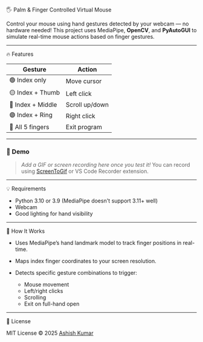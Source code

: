 
🖐️ Palm & Finger Controlled Virtual Mouse

Control your mouse using hand gestures detected by your webcam — no hardware needed!
This project uses MediaPipe, **OpenCV**, and **PyAutoGUI** to simulate real-time mouse actions based on finger gestures.

---

🔥 Features

| Gesture           | Action         |
| ----------------- | -------------- |
| 🟢 Index only     | Move cursor    |
| 🟡 Index + Thumb  | Left click     |
| 🔵 Index + Middle | Scroll up/down |
| 🟣 Index + Ring   | Right click    |
| 🔴 All 5 fingers  | Exit program   |

---

### 🎥 Demo

> *Add a GIF or screen recording here once you test it!*
> You can record using [ScreenToGif](https://www.screentogif.com/) or VS Code Recorder extension.

---
💡 Requirements

* Python 3.10 or 3.9 (MediaPipe doesn't support 3.11+ well)
* Webcam
* Good lighting for hand visibility

---

🧠 How It Works

* Uses MediaPipe’s hand landmark model to track finger positions in real-time.
* Maps index finger coordinates to your screen resolution.
* Detects specific gesture combinations to trigger:

  * Mouse movement
  * Left/right clicks
  * Scrolling
  * Exit on full-hand open

---


📄 License

MIT License © 2025 [Ashish Kumar](https://github.com/ashishkumar0407)
